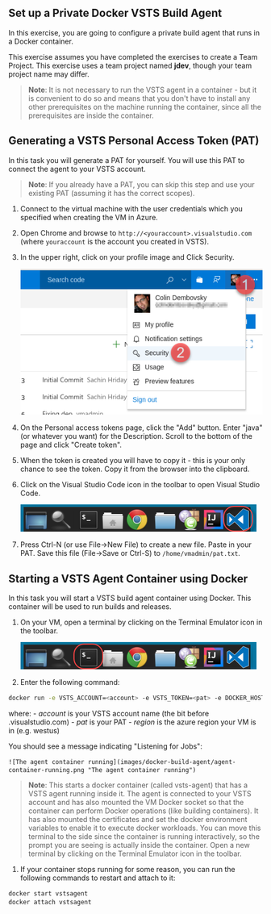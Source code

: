 ## Set up a Private Docker VSTS Build Agent

In this exercise, you are going to configure a private build agent that runs in a Docker container.

This exercise assumes you have completed the exercises to create a Team Project. This exercise uses a team project named **jdev**, though your team project name may differ.

> **Note**: It is not necessary to run the VSTS agent in a container - but it is convenient to do so and means that you don't have to install any other prerequisites on the machine running the container, since all the prerequisites are inside the container.

Generating a VSTS Personal Access Token (PAT)
---------------------------------------------

In this task you will generate a PAT for yourself. You will use this PAT to connect the agent to your VSTS account.

> **Note**: If you already have a PAT, you can skip this step and use your existing PAT (assuming it has the correct scopes).

1. Connect to the virtual machine with the user credentials which you specified when creating the VM in Azure.
1. Open Chrome and browse to `http://<youraccount>.visualstudio.com` (where `youraccount` is the account you created in VSTS).
1. In the upper right, click on your profile image and Click Security.

    ![Click on Security](images/docker-build-agent/click-security.png "Click on Security")

1. On the Personal access tokens page, click the "Add" button. Enter "java" (or whatever you want) for the Description. Scroll to the bottom of the page and click "Create token".

1. When the token is created you will have to copy it - this is your only chance to see the token. Copy it from the browser into the clipboard.

1. Click on the Visual Studio Code icon in the toolbar to open Visual Studio Code.

    ![Open VS Code](images/docker-build-agent/vs-code.png "Open VS Code")

1. Press Ctrl-N (or use File->New File) to create a new file. Paste in your PAT. Save this file (File->Save or Ctrl-S) to `/home/vmadmin/pat.txt`.


Starting a VSTS Agent Container using Docker
--------------------------------------------

In this task you will start a VSTS build agent container using Docker. This container will be used to run builds and releases.

1. On your VM, open a terminal by clicking on the Terminal Emulator icon in the toolbar.

    ![Click on the terminal icon in the Toolbar](images/docker-build-agent/click-terminal.png "Click on the terminal icon in the Toolbar")

1. Enter the following command:

```sh
docker run -e VSTS_ACCOUNT=<account> -e VSTS_TOKEN=<pat> -e DOCKER_HOST=tcp://$HOSTNAME.<region>.cloudapp.azure.com:2376 -e DOCKER_TLS_VERIFY=1 -v /var/run/docker.sock:/var/run/docker.sock -v ~/.docker:/root/.docker --name vstsagent -it microsoft/vsts-agent
```
where:
    - _account_ is your VSTS account name (the bit before .visualstudio.com)
    - _pat_ is your PAT
    - _region_ is the azure region your VM is in (e.g. westus)

You should see a message indicating "Listening for Jobs":

    ![The agent container running](images/docker-build-agent/agent-container-running.png "The agent container running")

> **Note**: This starts a docker container (called vsts-agent) that has a VSTS agent running inside it. The agent is connected to your VSTS account and has also mounted the VM Docker socket so that the container can perform Docker operations (like building containers). It has also mounted the certificates and set the docker environment variables to enable it to execute docker workloads. You can move this terminal to the side since the container is running interactively, so the prompt you are seeing is actually inside the container. Open a new terminal by clicking on the Terminal Emulator icon in the toolbar.

1. If your container stops running for some reason, you can run the following commands to restart and attach to it:

```sh
docker start vstsagent
docker attach vstsagent
```